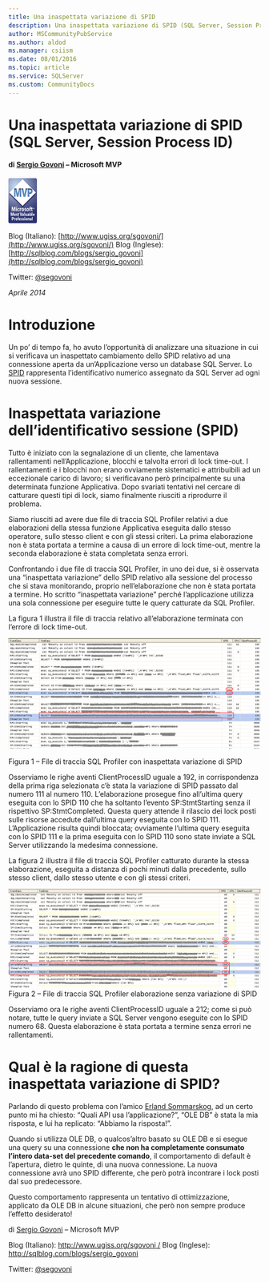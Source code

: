 ```yaml
---
title: Una inaspettata variazione di SPID
description: Una inaspettata variazione di SPID (SQL Server, Session Process ID)
author: MSCommunityPubService
ms.author: aldod
ms.manager: csiism
ms.date: 08/01/2016
ms.topic: article
ms.service: SQLServer
ms.custom: CommunityDocs
---
```


# Una inaspettata variazione di SPID (SQL Server, Session Process ID)

#### di [Sergio Govoni](http://mvp.microsoft.com/en-us/mvp/Sergio%20Govoni-4029181) – Microsoft MVP
![](./img/Inaspettata-variazione-di-SPID/image1.png)

Blog (Italiano): [http://www.ugiss.org/sgovoni/](http://www.ugiss.org/sgovoni/)
Blog (Inglese): [http://sqlblog.com/blogs/sergio_govoni](http://sqlblog.com/blogs/sergio_govoni)

Twitter: [@segovoni](https://twitter.com/segovoni)

*Aprile 2014*


Introduzione
============

Un po’ di tempo fa, ho avuto l’opportunità di analizzare una situazione
in cui si verificava un inaspettato cambiamento dello SPID relativo ad
una connessione aperta da un’Applicazione verso un database SQL Server.
Lo [SPID](http://technet.microsoft.com/en-us/library/ms189535.aspx)
rappresenta l’identificativo numerico assegnato da SQL Server ad ogni
nuova sessione.

Inaspettata variazione dell’identificativo sessione (SPID)
==========================================================

Tutto è iniziato con la segnalazione di un cliente, che lamentava
rallentamenti nell’Applicazione, blocchi e talvolta errori di lock
time-out. I rallentamenti e i blocchi non erano ovviamente sistematici e
attribuibili ad un eccezionale carico di lavoro; si verificavano però
principalmente su una determinata funzione Applicativa. Dopo svariati
tentativi nel cercare di catturare questi tipi di lock, siamo finalmente
riusciti a riprodurre il problema.

Siamo riusciti ad avere due file di traccia SQL Profiler relativi a due
elaborazioni della stessa funzione Applicativa eseguita dallo stesso
operatore, sullo stesso client e con gli stessi criteri. La prima
elaborazione non è stata portata a termine a causa di un errore di lock
time-out, mentre la seconda elaborazione è stata completata senza
errori.

Confrontando i due file di traccia SQL Profiler, in uno dei due, si è
osservata una “inaspettata variazione” dello SPID relativo alla sessione
del processo che si stava monitorando, proprio nell’elaborazione che non
è stata portata a termine. Ho scritto “inaspettata variazione” perché
l’applicazione utilizza una sola connessione per eseguire tutte le query
catturate da SQL Profiler.

La figura 1 illustra il file di traccia relativo all’elaborazione
terminata con l’errore di lock time-out.

![](./img/Inaspettata-variazione-di-SPID/image2.png)

Figura 1 – File di traccia SQL Profiler con inaspettata variazione
    di SPID

Osserviamo le righe aventi ClientProcessID uguale a 192, in
corrispondenza della prima riga selezionata c’è stata la variazione di
SPID passato dal numero 111 al numero 110. L’elaborazione prosegue fino
all’ultima query eseguita con lo SPID 110 che ha soltanto l’evento
SP:StmtStarting senza il rispettivo SP:StmtCompleted. Questa query
attende il rilascio dei lock posti sulle risorse accedute dall’ultima
query eseguita con lo SPID 111. L’Applicazione risulta quindi bloccata;
ovviamente l’ultima query eseguita con lo SPID 111 e la prima eseguita
con lo SPID 110 sono state inviate a SQL Server utilizzando la medesima
connessione.

La figura 2 illustra il file di traccia SQL Profiler catturato durante
la stessa elaborazione, eseguita a distanza di pochi minuti dalla
precedente, sullo stesso client, dallo stesso utente e con gli stessi
criteri.

![](./img/Inaspettata-variazione-di-SPID/image3.png)
Figura 2 – File di traccia SQL Profiler elaborazione senza
    variazione di SPID

Osserviamo ora le righe aventi ClientProcessID uguale a 212; come si può
notare, tutte le query inviate a SQL Server vengono eseguite con lo SPID
numero 68. Questa elaborazione è stata portata a termine senza errori ne
rallentamenti.

Qual è la ragione di questa inaspettata variazione di SPID?
===========================================================

Parlando di questo problema con l’amico [Erland
Sommarskog](http://www.sommarskog.se/), ad un certo punto mi ha chiesto:
“Quali API usa l’applicazione?”, “OLE DB” è stata la mia risposta, e lui
ha replicato: “Abbiamo la risposta!”.

Quando si utilizza OLE DB, o qualcos’altro basato su OLE DB e si esegue
una query su una connessione **che non ha completamente consumato
l’intero data-set del precedente comando**, il comportamento di default
è l’apertura, dietro le quinte, di una nuova connessione. La nuova
connessione avrà uno SPID differente, che però potrà incontrare i lock
posti dal suo predecessore.

Questo comportamento rappresenta un tentativo di ottimizzazione,
applicato da OLE DB in alcune situazioni, che però non sempre produce
l’effetto desiderato!

di [Sergio
Govoni](http://mvp.microsoft.com/en-us/mvp/Sergio%20Govoni-4029181) –
Microsoft MVP

Blog (Italiano): [http://www.ugiss.org/sgovoni
/](http://www.ugiss.org/sgovoni%20/) Blog (Inglese): <http://sqlblog.com/blogs/sergio_govoni>

Twitter: [@segovoni](https://twitter.com/segovoni)


